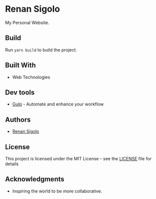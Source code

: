 # Renan Sigolo

My Personal Website.

## Build

Run `yarn build` to build the project.

## Built With

* Web Technologies

## Dev tools

* [Gulp](https://gulpjs.com/) - Automate and enhance your workflow

## Authors

* [Renan Sigolo](https://github.com/renansigolo)

## License

This project is licensed under the MIT License - see the [LICENSE](LICENSE) file for details

## Acknowledgments

* Inspiring the world to be more collaborative.
